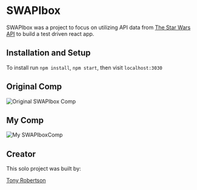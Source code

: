
# SWAPIbox

SWAPIbox was a project to focus on utilizing API data from [The Star Wars API](https://swapi.co/documentation "Starwars API") to build a test driven react app.



## Installation and Setup
To install run `npm install`, `npm start`, then visit `localhost:3030`

## Original Comp
![Original SWAPIbox Comp](url "original comp")

## My Comp
![My SWAPIboxComp](url "my comp")

## Creator
This solo project was built by:

[Tony Robertson](https://github.com/tonyr729)